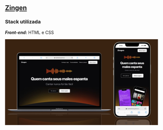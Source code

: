 ## [Zingen](../zingen/)
### Stack utilizada
***Front-end:*** HTML e CSS

<a href="https://maahbatistaa.github.io/frontend-challenges/zingen/">
  <img src="./assets/zingen.jpg"/>
</a>



